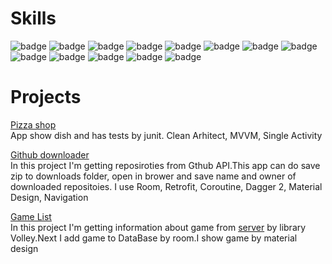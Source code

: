 # Skills 
![badge](https://img.shields.io/badge/java-orange)
![badge](https://img.shields.io/badge/kotlin-orange)
![badge](https://img.shields.io/badge/coroutine-orange)
![badge](https://img.shields.io/badge/retrofit-orange)
![badge](https://img.shields.io/badge/room-orange)
![badge](https://img.shields.io/badge/dagger_2-orange)
![badge](https://img.shields.io/badge/junit-orange)
![badge](https://img.shields.io/badge/clean_arhitect-orange)
![badge](https://img.shields.io/badge/MVVM-orange)
![badge](https://img.shields.io/badge/material_design-orange)
![badge](https://img.shields.io/badge/rest-orange)
![badge](https://img.shields.io/badge/git-orange)
![badge](https://img.shields.io/badge/gradle-orange)

# Projects

[Pizza shop](https://github.com/3REAPER/pizza-shop)  
App show dish and has tests by junit. Clean Arhitect, MVVM, Single Activity  

[Github downloader](https://github.com/3REAPER/github-downloader)  
In this project I'm getting reposiroties from Gthub API.This app can do save zip to downloads folder, open in brower and save name and owner of downloaded repositoies.
I use Room, Retrofit, Coroutine, Dagger 2, Material Design, Navigation

[Game List](https://github.com/3REAPER/gameList)  
In this project I'm getting information about game from [server](https://github.com/3REAPER/server) by library Volley.Next I add game to DataBase  by room.I show game by material design 
